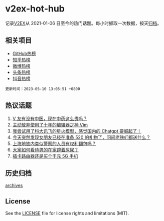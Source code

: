 # v2ex-hot-hub

 记录[V2EX](https://www.v2ex.com/)从 2021-01-06 日至今的热门话题。每小时抓取一次数据，按天[归档](archives)。
 
 ## 相关项目

- [GitHub热榜](https://github.com/snaildev/github-hot-hub)
- [知乎热榜](https://github.com/snaildev/zhihu-hot-hub)
- [微博热榜](https://github.com/snaildev/weibo-hot-hub)
- [头条热榜](https://github.com/snaildev/toutiao-hot-hub)
- [抖音热榜](https://github.com/snaildev/douyin-hot-hub)


 `更新时间：2023-05-10 13:05:51 +0800`

## 热议话题

1. [V 友有没有中医，现在中药这么贵吗？](https://www.v2ex.com/t/938788)
1. [主动放弃使用了十年的编辑器之神 Vim](https://www.v2ex.com/t/938628)
1. [我尝试用了科大讯飞的星火模型，感觉国内的 Chatgpt 要崛起了！](https://www.v2ex.com/t/938725)
1. [今天突然发现女朋友已经在准备 520 的礼物了，问问老铁们都送什么？](https://www.v2ex.com/t/938613)
1. [上海地铁内类似警察的人员有权利翻包吗？](https://www.v2ex.com/t/938794)
1. [大家如何看待男的在家蹲着尿尿？](https://www.v2ex.com/t/938834)
1. [插卡路由器还是买个千元 5G 手机](https://www.v2ex.com/t/938640)

## 历史归档

[archives](archives)

## License

See the [LICENSE](LICENSE) file for license rights and limitations (MIT).
